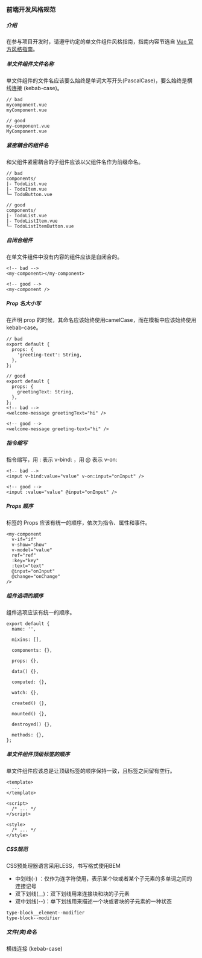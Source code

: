 ### 前端开发风格规范
##### 介绍
在参与项目开发时，请遵守约定的单文件组件风格指南，指南内容节选自 [Vue 官方风格指南](https://cn.vuejs.org/v2/style-guide/)。
##### 单文件组件文件名称
单文件组件的文件名应该要么始终是单词大写开头(PascalCase)，要么始终是横线连接 (kebab-case)。

```
// bad
mycomponent.vue
myComponent.vue

// good
my-component.vue
MyComponent.vue
```
##### 紧密耦合的组件名
和父组件紧密耦合的子组件应该以父组件名作为前缀命名。

```
// bad
components/
|- TodoList.vue
|- TodoItem.vue
└─ TodoButton.vue

// good
components/
|- TodoList.vue
|- TodoListItem.vue
└─ TodoListItemButton.vue
```
##### 自闭合组件
在单文件组件中没有内容的组件应该是自闭合的。

```
<!-- bad -->
<my-component></my-component>

<!-- good -->
<my-component />
```
##### Prop 名大小写
在声明 prop 的时候，其命名应该始终使用camelCase，而在模板中应该始终使用 kebab-case。

```
// bad
export default {
  props: {
    'greeting-text': String,
  },
};

// good
export default {
  props: {
    greetingText: String,
  },
};
<!-- bad -->
<welcome-message greetingText="hi" />

<!-- good -->
<welcome-message greeting-text="hi" />
```
##### 指令缩写
指令缩写，用 : 表示 v-bind: ，用 @ 表示 v-on:

```
<!-- bad -->
<input v-bind:value="value" v-on:input="onInput" />

<!-- good -->
<input :value="value" @input="onInput" />
```
##### Props 顺序
标签的 Props 应该有统一的顺序，依次为指令、属性和事件。

```
<my-component
  v-if="if"
  v-show="show"
  v-model="value"
  ref="ref"
  :key="key"
  :text="text"
  @input="onInput"
  @change="onChange"
/>
```
##### 组件选项的顺序
组件选项应该有统一的顺序。

```
export default {
  name: '',

  mixins: [],

  components: {},

  props: {},

  data() {},

  computed: {},

  watch: {},

  created() {},

  mounted() {},

  destroyed() {},

  methods: {},
};
```
##### 单文件组件顶级标签的顺序
单文件组件应该总是让顶级标签的顺序保持一致，且标签之间留有空行。

```
<template>
  ...
</template>

<script>
  /* ... */
</script>

<style>
  /* ... */
</style>
```
##### CSS规范
CSS预处理器语言采用LESS，书写格式使用BEM
- 中划线(-) ：仅作为连字符使用，表示某个块或者某个子元素的多单词之间的连接记号
- 双下划线(__)：双下划线用来连接块和块的子元素
- 双中划线(--)：单下划线用来描述一个块或者块的子元素的一种状态

```
type-block__element--modifier
type-block--modifier
```
##### 文件(夹)命名
横线连接 (kebab-case)